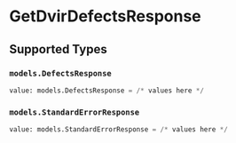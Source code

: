 # GetDvirDefectsResponse


## Supported Types

### `models.DefectsResponse`

```python
value: models.DefectsResponse = /* values here */
```

### `models.StandardErrorResponse`

```python
value: models.StandardErrorResponse = /* values here */
```

